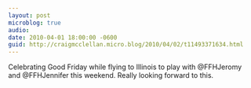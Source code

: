 ```yaml
---
layout: post
microblog: true
audio: 
date: 2010-04-01 18:00:00 -0600
guid: http://craigmcclellan.micro.blog/2010/04/02/t11493371634.html
---
```

Celebrating Good Friday while flying to Illinois to play with @FFHJeromy and @FFHJennifer this weekend. Really looking forward to this.
